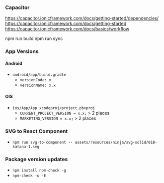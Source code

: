 ### Capacitor

https://capacitor.ionicframework.com/docs/getting-started/dependencies/
https://capacitor.ionicframework.com/docs/getting-started
https://capacitor.ionicframework.com/docs/basics/workflow

npm run build
npm run sync

### App Versions

#### Android

-   `android/app/build.gradle`
    -   `versionCode: x`
    -   `versionName: x.x`

#### OIS

-   `ios/App/App.xcodeproj/project.pbxproj`
    -   `CURRENT_PROJECT_VERSION = x.x;` > 2 places
    -   `MARKETING_VERSION = x.x;` > 2 places

### SVG to React Component

-   `npm run svg-to-component -- assets/resources/ninja/svg-solid/018-katana-1.svg`

### Package version updates

-   `npm install npm-check -g`
-   `npm-check -u -E`
